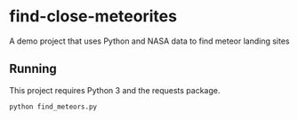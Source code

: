 # find-close-meteorites
A demo project that uses Python and NASA data to find meteor landing sites

## Running
This project requires Python 3 and the requests package.

`python find_meteors.py`
